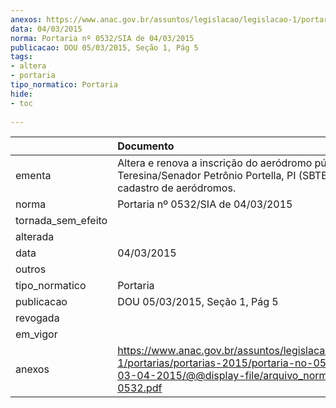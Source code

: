 ```yaml
---
anexos: https://www.anac.gov.br/assuntos/legislacao/legislacao-1/portarias/portarias-2015/portaria-no-0532-sia-de-03-04-2015/@@display-file/arquivo_norma/PA2015-0532.pdf
data: 04/03/2015
norma: Portaria nº 0532/SIA de 04/03/2015
publicacao: DOU 05/03/2015, Seção 1, Pág 5
tags:
- altera
- portaria
tipo_normatico: Portaria
hide: 
- toc 
 
---
```


|                    | Documento                                                                                                                                                         |
|:-------------------|:------------------------------------------------------------------------------------------------------------------------------------------------------------------|
| ementa             | Altera e renova a inscrição do aeródromo público de Teresina/Senador Petrônio Portella, PI (SBTE) no cadastro de aeródromos.                                      |
| norma              | Portaria nº 0532/SIA de 04/03/2015                                                                                                                                |
| tornada_sem_efeito |                                                                                                                                                                   |
| alterada           |                                                                                                                                                                   |
| data               | 04/03/2015                                                                                                                                                        |
| outros             |                                                                                                                                                                   |
| tipo_normatico     | Portaria                                                                                                                                                          |
| publicacao         | DOU 05/03/2015, Seção 1, Pág 5                                                                                                                                    |
| revogada           |                                                                                                                                                                   |
| em_vigor           |                                                                                                                                                                   |
| anexos             | https://www.anac.gov.br/assuntos/legislacao/legislacao-1/portarias/portarias-2015/portaria-no-0532-sia-de-03-04-2015/@@display-file/arquivo_norma/PA2015-0532.pdf |